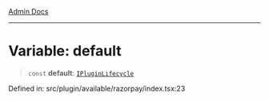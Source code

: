 [Admin Docs](/)

***

# Variable: default

> `const` **default**: [`IPluginLifecycle`](../../../types/interfaces/IPluginLifecycle.md)

Defined in: src/plugin/available/razorpay/index.tsx:23
